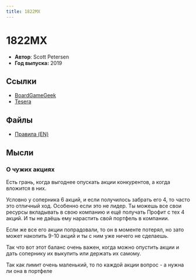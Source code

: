 ```yaml
---
title: 1822MX
---
```


# 1822MX

* **Автор**: Scott Petersen
* **Год выпуска:** 2019

## Ссылки

- [BoardGameGeek](https://boardgamegeek.com/boardgame/277538/1822mx)
- [Tesera](https://tesera.ru/game/1822MX/)

## Файлы

- [Правила (EN)](https://boardgamegeek.com/filepage/206630/1822mx-rules)

## Мысли

### О чужих акциях

Есть грань, когда выгоднее опускать акции конкурентов, а когда вложится в них.

Условно у соперника 6 акций, и если получилось забрать его 4, то часто это отличный ход. Особенно
если это не лидер. Ты можешь все свои ресурсы вкладывать в свою компанию и ещё получать Профит с тех
4 акций. И ты не даёшь ему нарастить свой портфель в компании.

Если же все его акции попрадовали, то он в моменте потерял, но зато может накопить 9-10 акций и ты с
ним уже ничего не сделаешь.

Так что вот этот баланс очень важен, когда можно опустить акции и дать сопернику их выкупить или
держать их самому.

Так как лимит очень маленький, то по каждой акции вопрос - а нужна ли она в портфеле
